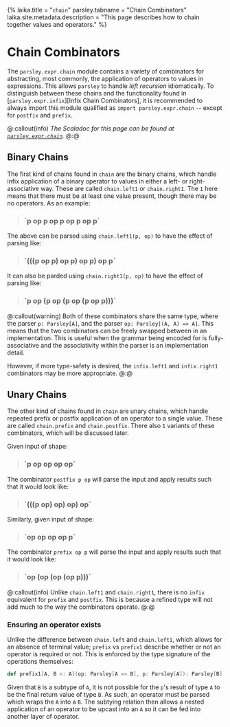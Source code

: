 {%
laika.title = "`chain`"
parsley.tabname = "Chain Combinators"
laika.site.metadata.description = "This page describes how to chain together values and operators."
%}

# Chain Combinators
The `parsley.expr.chain` module contains a variety of combinators for abstracting, most commonly, the application of
operators to values in expressions. This allows `parsley` to
handle *left recursion* idiomatically. To distinguish between
these chains and the functionality found in [`parsley.expr.infix`][Infix Chain Combinators], it is recommended to always import this module qualified as `import parsley.expr.chain` -- except for `postfix` and `prefix`.

@:callout(info)
*The Scaladoc for this page can be found at [`parsley.expr.chain`](@:api(parsley.expr.chain$)).*
@:@

## Binary Chains
The first kind of chains found in `chain` are the binary chains,
which handle infix application of a binary operator to values
in either a left- or right-associative way. These are called `chain.left1` or `chain.right1`. The `1` here means that there
must be at least one value present, though there may be no
operators. As an example:

> <h3>`p op p op p op p op p`</h3>

The above can be parsed using `chain.left1(p, op)` to have the
effect of parsing like:

> <h3>`(((p op p) op p) op p) op p`</h3>

It can also be parded using `chain.right1(p, op)` to have the
effect of parsing like:

> <h3>`p op (p op (p op (p op p)))`</h3>

@:callout(warning)
Both of these combinators share the same type, where the parser
`p: Parsley[A]`, and the parser `op: Parsley[(A, A) => A]`. This
means that the two combinators can be freely swapped between
in an implementation. This is useful when the grammar being
encoded for is fully-associative and the associativity within
the parser is an implementation detail.

However, if more type-safety is desired, the `infix.left1` and
`infix.right1` combinators may be more appropriate.
@:@

## Unary Chains
The other kind of chains found in `chain` are unary chains, which
handle repeated prefix or postfix application of an operator to
a single value. These are called `chain.prefix` and
`chain.postfix`. There also `1` variants of these combinators, which will be discussed later.

Given input of shape:

> <h3>`p op op op op`</h3>

The combinator `postfix p op` will parse the input and apply
results such that it would look like:

> <h3>`(((p op) op) op) op`</h3>

Similarly, given input of shape:

> <h3>`op op op op p`</h3>

The combinator `prefix op p` will parse the input and apply
results such that it would look like:

> <h3>`op (op (op (op p)))`</h3>

@:callout(info)
Unlike `chain.left1` and `chain.right1`, there is no `infix`
equivalent for `prefix` and `postfix`. This is because a
refined type will not add much to the way the combinators
operate.
@:@

### Ensuring an operator exists
Unlike the difference between `chain.left` and `chain.left1`,
which allows for an absence of terminal value; `prefix` vs `prefix1` describe whether or not an operator is required
or not. This is enforced by the type signature of the operations
themselves:

```scala
def prefix1[A, B <: A](op: Parsley[A => B], p: Parsley[A]): Parsley[B]
```

Given that `B` is a subtype of `A`, it is not possible for the
`p`'s result of type `A` to be the final return value of type `B`. As such, an operator must be parsed which wraps the `A`
into a `B`. The subtying relation then allows a nested application of an operator to be upcast into an `A` so it can
be fed into another layer of operator.
